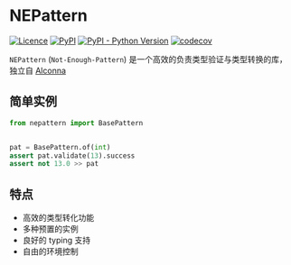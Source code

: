 # NEPattern

[![Licence](https://img.shields.io/github/license/ArcletProject/NEPattern)](https://github.com/ArcletProject/NEPattern/blob/master/LICENSE)
[![PyPI](https://img.shields.io/pypi/v/nepattern)](https://pypi.org/project/nepattern)
[![PyPI - Python Version](https://img.shields.io/pypi/pyversions/nepattern)](https://www.python.org/)
[![codecov](https://codecov.io/gh/ArcletProject/NEPattern/branch/master/graph/badge.svg?token=DOMUPLN5XO)](https://codecov.io/gh/ArcletProject/NEPattern)

`NEPattern` (`Not-Enough-Pattern`) 是一个高效的负责类型验证与类型转换的库，独立自 [Alconna](https://github.com/ArcletProject/Alconna)

## 简单实例

```python
from nepattern import BasePattern


pat = BasePattern.of(int)
assert pat.validate(13).success
assert not 13.0 >> pat
```

## 特点

- 高效的类型转化功能
- 多种预置的实例
- 良好的 typing 支持
- 自由的环境控制